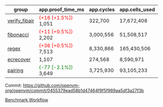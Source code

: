 | group | app.proof_time_ms | app.cycles | app.cells_used | leaf.proof_time_ms | leaf.cycles | leaf.cells_used |
| -- | -- | -- | -- | -- | -- | -- |
| [verify_fibair](https://github.com/openvm-org/openvm/blob/benchmark-results/benchmarks-pr/1900/verify_fibair-0455379ead58b1d47464f9f5f969aa5df3a27f3b.md) |<span style='color: red'>(+16 [+1.5%])</span> 1,051 |  322,700 |  17,672,408 |- | - | - |
| [fibonacci](https://github.com/openvm-org/openvm/blob/benchmark-results/benchmarks-pr/1900/fibonacci-0455379ead58b1d47464f9f5f969aa5df3a27f3b.md) |<span style='color: red'>(+11 [+0.5%])</span> 2,202 |  3,000,556 |  51,508,517 |- | - | - |
| [regex](https://github.com/openvm-org/openvm/blob/benchmark-results/benchmarks-pr/1900/regex-0455379ead58b1d47464f9f5f969aa5df3a27f3b.md) |<span style='color: red'>(+36 [+0.5%])</span> 7,513 |  8,330,866 |  165,430,506 |- | - | - |
| [ecrecover](https://github.com/openvm-org/openvm/blob/benchmark-results/benchmarks-pr/1900/ecrecover-0455379ead58b1d47464f9f5f969aa5df3a27f3b.md) | 1,107 |  274,568 |  8,590,971 |- | - | - |
| [pairing](https://github.com/openvm-org/openvm/blob/benchmark-results/benchmarks-pr/1900/pairing-0455379ead58b1d47464f9f5f969aa5df3a27f3b.md) |<span style='color: green'>(-77 [-2.1%])</span> 3,649 |  3,725,930 |  93,105,233 |- | - | - |


Commit: https://github.com/openvm-org/openvm/commit/0455379ead58b1d47464f9f5f969aa5df3a27f3b

[Benchmark Workflow](https://github.com/openvm-org/openvm/actions/runs/16531267841)
